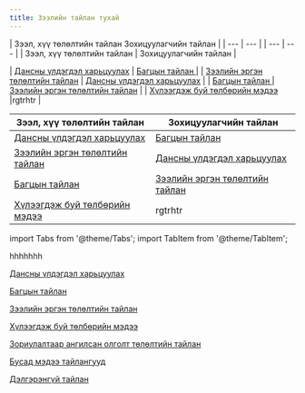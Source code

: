 ```yaml
---
title: Зээлийн тайлан тухай 
---
```

| Зээл, хүү төлөлтийн тайлан Зохицуулагчийн тайлан |
| --- | --- |
| --- | --- |
| Зээл, хүү төлөлтийн тайлан | Зохицуулагчийн тайлан |

| [Дансны үлдэгдэл харьцуулах](../docs/doTailan/#дансны-үлдэгдэл-харьцуулах) | [Багцын тайлан ](../docs/doTailan/#багцын-тайлан) | 
| [Зээлийн эргэн төлөлтийн тайлан](../docs/doTailan/#зээлийн-эргэн-төлөлтийн-тайлан) | [Дансны үлдэгдэл харьцуулах](../docs/doTailan/#дансны-үлдэгдэл-харьцуулах) | 
| [Багцын тайлан ](../docs/doTailan/#багцын-тайлан) | [Зээлийн эргэн төлөлтийн тайлан](../docs/doTailan/#зээлийн-эргэн-төлөлтийн-тайлан) | 
| [Хүлээгдэж буй төлбөрийн мэдээ](../docs/doTailan/#хүлээгдэж-буй-төлбөрийн-мэдээ) |rgtrhtr |



| Зээл, хүү төлөлтийн тайлан | Зохицуулагчийн тайлан |
| --- | --- |
| [Дансны үлдэгдэл харьцуулах](../docs/doTailan/#дансны-үлдэгдэл-харьцуулах) | [Багцын тайлан ](../docs/doTailan/#багцын-тайлан) | 
| [Зээлийн эргэн төлөлтийн тайлан](../docs/doTailan/#зээлийн-эргэн-төлөлтийн-тайлан) | [Дансны үлдэгдэл харьцуулах](../docs/doTailan/#дансны-үлдэгдэл-харьцуулах) | 
| [Багцын тайлан ](../docs/doTailan/#багцын-тайлан) | [Зээлийн эргэн төлөлтийн тайлан](../docs/doTailan/#зээлийн-эргэн-төлөлтийн-тайлан) | 
| [Хүлээгдэж буй төлбөрийн мэдээ](../docs/doTailan/#хүлээгдэж-буй-төлбөрийн-мэдээ) |rgtrhtr |



import Tabs from '@theme/Tabs';
import TabItem from '@theme/TabItem';

<Tabs>
  <TabItem value="ztailan" label="Зээлийн тайлан" default>

hhhhhhh
  
  </TabItem>






  <TabItem value="dtailan" label="Дотоод тайлан">

[Дансны үлдэгдэл харьцуулах](../docs/doTailan/#дансны-үлдэгдэл-харьцуулах)

[Багцын тайлан ](../docs/doTailan/#багцын-тайлан)

[Зээлийн эргэн төлөлтийн тайлан](../docs/doTailan/#зээлийн-эргэн-төлөлтийн-тайлан)

[Хүлээгдэж буй төлбөрийн мэдээ](../docs/doTailan/#хүлээгдэж-буй-төлбөрийн-мэдээ)

[Зориулалтаар ангилсан олголт төлөлтийн тайлан](../docs/doTailan/#зориулалтаар-ангилсан-олголт-төлөлтийн-тайлан)

[Бусад мэдээ тайлангууд](../docs/doTailan/#бусад-мэдээ-тайлангууд)

[Дэлгэрэнгүй тайлан](../docs/doTailan/#дэлгэрэнгүй-тайлан)





 
 

  </TabItem>
 
</Tabs>


